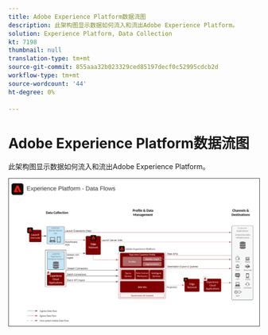 ```yaml
---
title: Adobe Experience Platform数据流图
description: 此架构图显示数据如何流入和流出Adobe Experience Platform。
solution: Experience Platform, Data Collection
kt: 7198
thumbnail: null
translation-type: tm+mt
source-git-commit: 855aaa32b023329ced85197decf0c52995cdcb2d
workflow-type: tm+mt
source-wordcount: '44'
ht-degree: 0%

---
```



# Adobe Experience Platform数据流图

此架构图显示数据如何流入和流出Adobe Experience Platform。

<img src="assets/aepdataflow.svg" alt="Experience Platform数据流" style="border:1px solid #4a4a4a" />